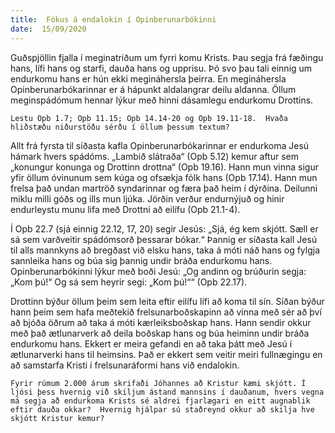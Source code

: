 ```yaml
---
title:  Fókus á endalokin í Opinberunarbókinni
date:  15/09/2020
---
```


Guðspjöllin fjalla í meginatriðum um fyrri komu Krists.  Þau segja frá fæðingu hans, lífi hans og starfi, dauða hans og upprisu.  Þó svo þau tali einnig um endurkomu hans er hún ekki megináhersla þeirra.  En megináhersla Opinberunarbókarinnar er á hápunkt aldalangrar deilu aldanna.  Öllum meginspádómum hennar lýkur með hinni dásamlegu endurkomu Drottins.

`Lestu Opb 1.7; Opb 11.15; Opb 14.14-20 og Opb 19.11-18.  Hvaða hliðstæðu niðurstöðu sérðu í öllum þessum textum?`

Allt frá fyrsta til síðasta kafla Opinberunarbókarinnar er endurkoma Jesú hámark hvers spádóms.  „Lambið slátraða“ (Opb 5.12) kemur aftur sem „konungur konunga og Drottinn drottna“ (Opb 19.16).  Hann mun vinna sigur yfir öllum óvinunum sem kúga og ofsækja fólk hans (Opb 17.14).  Hann mun frelsa það undan martröð syndarinnar og færa það heim í dýrðina.  Deilunni miklu milli góðs og ills mun ljúka.  Jörðin verður endurnýjuð og hinir endurleystu munu lifa með Drottni að eilífu (Opb 21.1-4).

Í Opb 22.7 (sjá einnig 22.12, 17, 20) segir Jesús:  „Sjá, ég kem skjótt.  Sæll er sá sem varðveitir spádómsorð þessarar bókar.“  Þannig er síðasta kall Jesú til alls mannkyns að bregðast við elsku hans, taka á móti náð hans og fylgja sannleika hans og búa sig þannig undir bráða endurkomu hans. Opinberunarbókinni lýkur með boði Jesú:  „Og andinn og brúðurin segja: „Kom þú!“  Og sá sem heyrir segi: „Kom þú!““ (Opb 22.17).

Drottinn býður öllum þeim sem leita eftir eilífu lífi að koma til sín.  Síðan býður hann þeim sem hafa meðtekið frelsunarboðskapinn að vinna með sér að því að bjóða öðrum að taka á móti kærleiksboðskap hans.  Hann sendir okkur með það ætlunarverk að deila boðskap hans og búa heiminn undir bráða endurkomu hans.  Ekkert er meira gefandi en að taka þátt með Jesú í ætlunarverki hans til heimsins.  Það er ekkert sem veitir meiri fullnægingu en að samstarfa Kristi í frelsunaráformi hans við endalokin.

`Fyrir rúmum 2.000 árum skrifaði Jóhannes að Kristur kæmi skjótt. Í ljósi þess hvernig við skiljum ástand mannsins í dauðanum, hvers vegna má segja að endurkoma Krists sé aldrei fjarlægari en eitt augnablik eftir dauða okkar?  Hvernig hjálpar sú staðreynd okkur að skilja hve skjótt Kristur kemur?`